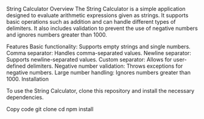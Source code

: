 String Calculator
Overview
The String Calculator is a simple application designed to evaluate arithmetic expressions given as strings. It supports basic operations such as addition and can handle different types of delimiters. It also includes validation to prevent the use of negative numbers and ignores numbers greater than 1000.

Features
Basic functionality: Supports empty strings and single numbers.
Comma separator: Handles comma-separated values.
Newline separator: Supports newline-separated values.
Custom separator: Allows for user-defined delimiters.
Negative number validation: Throws exceptions for negative numbers.
Large number handling: Ignores numbers greater than 1000.
Installation


To use the String Calculator, clone this repository and install the necessary dependencies.

Copy code
git clone <repository-url>
cd <repository-directory>
npm install
